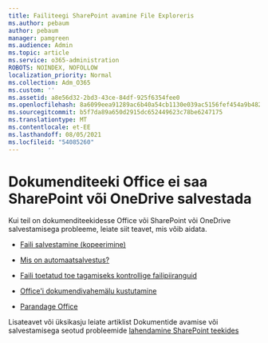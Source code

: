 ```yaml
---
title: Failiteegi SharePoint avamine File Exploreris
ms.author: pebaum
author: pebaum
manager: pamgreen
ms.audience: Admin
ms.topic: article
ms.service: o365-administration
ROBOTS: NOINDEX, NOFOLLOW
localization_priority: Normal
ms.collection: Adm_O365
ms.custom: ''
ms.assetid: a8e56d32-2bd3-43ce-84df-925f6354fee0
ms.openlocfilehash: 8a6099eea91289ac6b40a54cb1130e039ac5156fef454a9b48299c5a15d6c4ed
ms.sourcegitcommit: b5f7da89a650d2915dc652449623c78be6247175
ms.translationtype: MT
ms.contentlocale: et-EE
ms.lasthandoff: 08/05/2021
ms.locfileid: "54085260"
---
```

# <a name="cannot-save-office-documents-to-sharepoint-or-onedrive-document-library"></a>Dokumenditeeki Office ei saa SharePoint või OneDrive salvestada

Kui teil on dokumenditeekidesse Office või SharePoint või OneDrive salvestamisega probleeme, leiate siit teavet, mis võib aidata.


- [Faili salvestamine (kopeerimine)](https://support.office.com/article/save-a-file-in-microsoft-office-a7f0a209-ad22-4212-bb53-6cd8e801a6fb)

- [Mis on automaatsalvestus?](https://support.office.com/article/what-is-autosave-6d6bd723-ebfd-4e40-b5f6-ae6e8088f7a5)

- [Faili toetatud toe tagamiseks kontrollige failipiiranguid](https://support.office.com/article/Invalid-file-names-and-file-types-in-OneDrive-OneDrive-for-Business-and-SharePoint-64883a5d-228e-48f5-b3d2-eb39e07630fa)

- [Office'i dokumendivahemälu kustutamine](https://support.office.com/article/Delete-your-Office-Document-Cache-b1d3765e-d71b-4bb8-99ca-acd22c42995d)

- [Parandage Office](https://support.office.com/Article/Repair-an-Office-application-7821d4b6-7c1d-4205-aa0e-a6b40c5bb88b)

Lisateavet või üksikasju leiate artiklist Dokumentide avamise või salvestamisega seotud probleemide [lahendamine SharePoint teekides](https://support.office.com/article/Fix-problems-opening-documents-in-SharePoint-libraries-31329FA1-4AD0-47FC-95D8-BB0C5B12A536)

